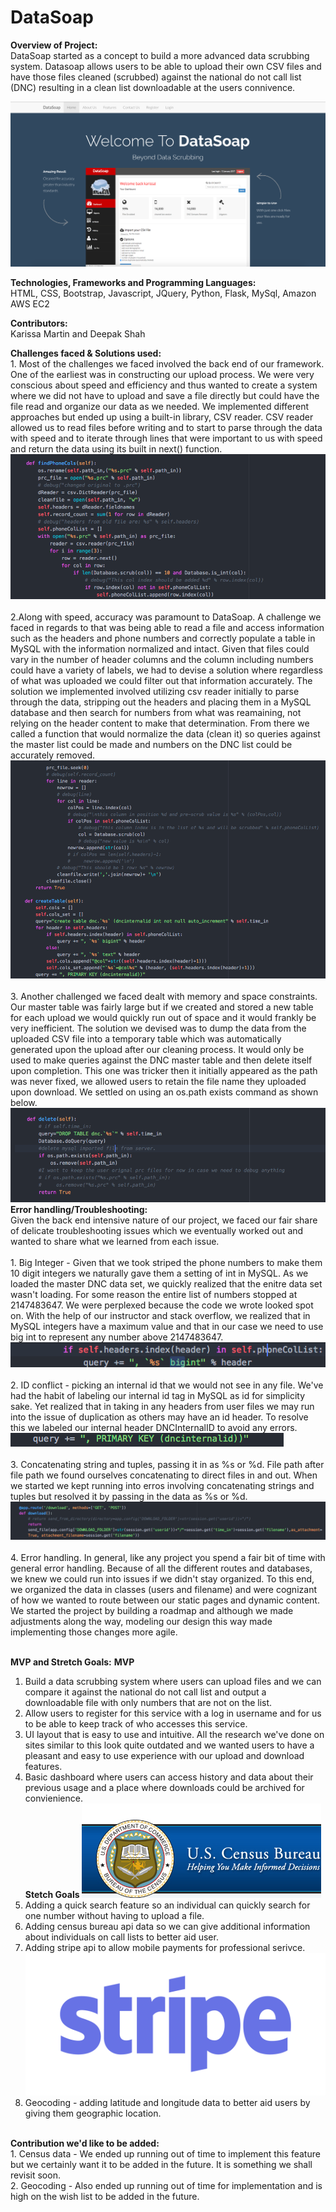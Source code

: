 # DataSoap
<b>Overview of Project:</b><br>
DataSoap started as a concept to build a more advanced data scrubbing system.  Datasoap allows users to be able to upload their own CSV files and have those files cleaned (scrubbed) against the national do not call list (DNC) resulting in a clean list downloadable at the users connivence.  

![alt tag](https://github.com/DigitalCrafts-HTX-11-2016-Cohort/DataSoap/blob/master/static/assets/git_screens/Screen%20Shot%202017-01-15%20at%203.54.37%20PM.png)

<b>Technologies, Frameworks and Programming Languages:</b><br>
HTML, CSS, Bootstrap, Javascript, JQuery, Python, Flask, MySql, Amazon AWS EC2

<b>Contributors:</b> <br>
Karissa Martin and Deepak Shah 

<b>Challenges faced & Solutions used:</b>
<br>1. Most of the challenges we faced involved the back end of our framework.  One of the earliest was in constructing our upload process.  We were very conscious about speed and efficiency and thus wanted to create a system where we did not have to upload and save a file directly but could have the file read and organize our data as we needed.  We implemented different approaches but ended up using a built-in library, CSV reader.  CSV reader allowed us to read files before writing and to start to parse through the data with speed and to iterate through lines that were important to us with speed and return the data using its built in next() function. 
![alt tag](https://github.com/DigitalCrafts-HTX-11-2016-Cohort/DataSoap/blob/master/static/assets/git_screens/Screen%20Shot%202017-01-15%20at%204.35.47%20PM.png)
<br><br>2.Along with speed, accuracy was paramount to DataSoap.  A challenge we faced in regards to that was being able to read a file and access information such as the headers and phone numbers and correctly populate a table in MySQL with the information normalized and intact.  Given that files could vary in the number of header columns and the column including numbers could have a variety of labels, we had to devise a solution where regardless of what was uploaded we could filter out that information accurately. The solution we implemented involved utilizing csv reader initially to parse through the data, stripping out the headers and placing them in a MySQL database and then search for numbers from what was reamaining, not relying on the header content to make that determination. From there we called a function that would normalize the data (clean it) so queries against the master list could be made and numbers on the DNC list could be accurately removed.
![alt tag](https://github.com/DigitalCrafts-HTX-11-2016-Cohort/DataSoap/blob/master/static/assets/git_screens/Screen%20Shot%202017-01-15%20at%204.36.15%20PM.png)
<br><br>3. Another challenged we faced dealt with memory and space constraints.  Our master table was fairly large but if we created and stored a new table for each upload we would quickly run out of space and it would frankly be very inefficient.  The solution we devised was to dump the data from the uploaded CSV file into a temporary table which was automatically generated upon the upload after our cleaning process.  It would only be used to make queries against the DNC master table and then delete itself upon completion. This one was tricker then it initially appeared as the path was never fixed, we allowed users to retain the file name they uploaded upon download.  We settled on using an os.path exists command as shown below.
![alt tag](https://github.com/DigitalCrafts-HTX-11-2016-Cohort/DataSoap/blob/master/static/assets/git_screens/Screen%20Shot%202017-01-15%20at%204.35.07%20PM.png)
<br><b>Error handling/Troubleshooting:</b></br>
Given the back end intensive nature of our project, we faced our fair share of delicate troubleshooting issues which we eventually worked out and wanted to share what we learned from each issue.
<br><br>1. Big Integer - Given that we took striped the phone numbers to make them 10 digit integers we naturally gave them a setting of int in MySQL.  As we loaded the master DNC data set, we quickly realized that the enitre data set wasn't loading.  For some reason the entire list of numbers stopped at 2147483647.  We were perplexed because the code we wrote looked spot on.  With the help of our instructor and stack overflow, we realized that in MySQL integers have a maximum value and that in our case we need to use big int to represent any number above 2147483647.<br>
![alt tag](https://github.com/DigitalCrafts-HTX-11-2016-Cohort/DataSoap/blob/master/static/assets/git_screens/Screen%20Shot%202017-01-15%20at%204.48.59%20PM.png)
<br><br>2. ID conflict - picking an internal id that we would not see in any file.  We've had the habit of labeling our internal id tag in MySQL as id for simplicity sake.  Yet realized that in taking in any headers from user files we may run into the issue of duplication as others may have an id header.  To resolve this we labeled our internal header DNCInternalID to avoid any errors.<br>
![alt tag](https://github.com/DigitalCrafts-HTX-11-2016-Cohort/DataSoap/blob/master/static/assets/git_screens/Screen%20Shot%202017-01-15%20at%204.49.14%20PM.png)
<br><br>3. Concatenating string and tuples, passing it in as %s or %d.  File path after file path we found ourselves concatenating to direct files in and out.  When we started we kept running into erros involving concatenating strings and tuples but resolved it by passing in the data as %s or %d.
![alt tag](https://github.com/DigitalCrafts-HTX-11-2016-Cohort/DataSoap/blob/master/static/assets/git_screens/Screen%20Shot%202017-01-15%20at%208.19.20%20PM.png)
<br><br>4. Error handling.  In general, like any project you spend a fair bit of time with general error handling.  Because of all the different routes and databases, we knew we could run into issues if we didn't stay organized.  To this end, we organized the data in classes (users and filename) and were cognizant of how we wanted to route between our static pages and dynamic content.  We started the project by building a roadmap and although we made adjustments along the way, modeling our design this way made implementing those changes more agile.

<br><b>MVP and Stretch Goals:</b>
<b>MVP</b><br>
1.  Build a data scrubbing system where users can upload files and we can compare it against the national do not call list and output a downloadable file with only numbers that are not on the list.
2.  Allow users to register for this service with a log in username and for us to be able to keep track of who accesses this service.
3.  UI layout that is easy to use and intuitive.  All the research we've done on sites similar to this look quite outdated and we wanted users to have a pleasant and easy to use experience with our upload and download features.
4.  Basic dashboard where users can access history and data about their previous usage and a place where downloads could be archived for convienience.
<br><b>Stetch Goals</b>
![alt tag](https://github.com/DigitalCrafts-HTX-11-2016-Cohort/DataSoap/blob/master/static/assets/git_screens/census_logo.jpg)
1.  Adding a quick search feature so an individual can quickly search for one number without having to upload a file.<br>
2.  Adding census bureau api data so we can give additional information about individuals on call lists to better aid user.
3.  Adding stripe api to allow mobile payments for professional serivce.
![alt tag](https://github.com/DigitalCrafts-HTX-11-2016-Cohort/DataSoap/blob/master/static/assets/git_screens/Stripe_logo%2C_revised_2016.png)
4.  Geocoding - adding latitude and longitude data to better aid users by giving them geographic location.
<br>
<b>Contribution we'd like to be added:</b><br>
1.  Census data - We ended up running out of time to implement this feature but we certainly want it to be added in the future.  It is something we shall revisit soon.<br>
2.  Geocoding - Also ended up running out of time for implementation and is high on the wish list to be added in the future.
